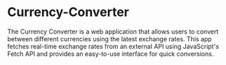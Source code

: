 # Currency-Converter
The Currency Converter is a web application that allows users to convert between different currencies using the latest exchange rates.  This app fetches real-time exchange rates from an external API using JavaScript's Fetch API and provides an easy-to-use interface for quick conversions.

